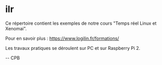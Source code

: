 # ilr

Ce répertoire contient les exemples de notre cours "Temps réel Linux et Xenomai".

Pour en savoir plus : https://www.logilin.fr/formations/

Les travaux pratiques se déroulent sur PC et sur Raspberry Pi 2.

-- 
CPB
